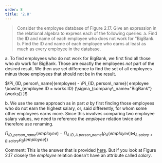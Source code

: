 ```yaml
---
order: 8
title: '2.8'
---
```

> Consider the employee database of Figure 2.17. Give an expression in the relational
> algebra to express each of the following queries: 
> a. Find the ID and name of each employee who does not work for "BigBank. <br>
> b. Find the ID and name of each employee who earns at least as much as 
> every employee in the database. <br>

a. To find employees who do not work for BigBank, we first find all those
who _do_ work for BigBank. Those are exactly the employees _not_ part of the 
desired result. We then use set difference to find the set of all employees minus
those employees that should not be in the result. 
<br>

$\Pi_{ID, person\_name}(employee) - \Pi_{ID, person\_name}(
    employee \bowtie_{employee.ID = works.ID} (\sigma_{company\_name="BigBank"}(works))
)$ <br>

b. We use the same approach as in part _a_ by first finding those employees
who do not earn the highest salary, or, said differently, for whom some other
employees earns more. Since this involves comparing two employee salary values, 
we need to reference the _employee_ relation twice and therefore use renaming. 
<br>

$\Pi_{ID, person\_name}(employee) - \Pi_{A.ID, A.person\_name}(\rho_A(employee) 
\bowtie_{A.salary < B.salary} \rho_B(employee))$

Comment: This is the answer that is provided [here](https://www.db-book.com/Practice-Exercises/PDF-practice-solu-dir/2.pdf). But if you look at Figure 2.17 closely the _employee_
relation doesn't have an attribute called _salary_. 